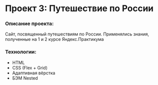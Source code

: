 # Проект 3: Путешествие по России

### Описание проекта:
Сайт, посвященный путешествиям по России. Применялись знания, полученные на 1 и 2 курсе Яндекс.Практикума

### Технологии:
* HTML
* CSS (Flex + Grid)
* Адаптивная вёрстка
* БЭМ Nested
